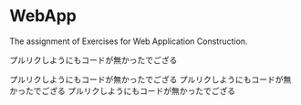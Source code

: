 # WebApp
The assignment of Exercises for Web Application Construction.

プルリクしようにもコードが無かったでござる

プルリクしようにもコードが無かったでござる
プルリクしようにもコードが無かったでござる
プルリクしようにもコードが無かったでござる
